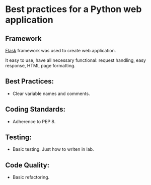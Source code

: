 # Best practices for a Python web application

## Framework

[Flask](https://flask.palletsprojects.com/en/3.0.x/) framework was used to create web application.

It easy to use, have all necessary functional: request handling, easy response,
HTML page formatting.

## Best Practices:
- Clear variable names and comments.

## Coding Standards:
- Adherence to PEP 8.

## Testing:
- Basic testing. Just how to writen in lab.

## Code Quality:
- Basic refactoring.

